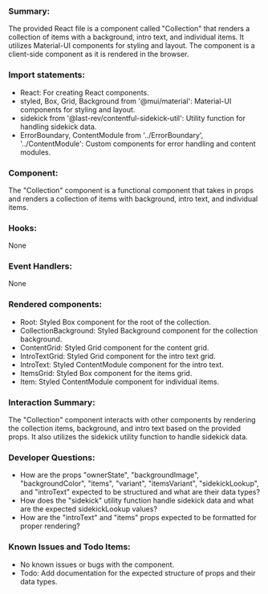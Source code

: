 ### Summary:
The provided React file is a component called "Collection" that renders a collection of items with a background, intro text, and individual items. It utilizes Material-UI components for styling and layout. The component is a client-side component as it is rendered in the browser.

### Import statements:
- React: For creating React components.
- styled, Box, Grid, Background from '@mui/material': Material-UI components for styling and layout.
- sidekick from '@last-rev/contentful-sidekick-util': Utility function for handling sidekick data.
- ErrorBoundary, ContentModule from '../ErrorBoundary', '../ContentModule': Custom components for error handling and content modules.

### Component:
The "Collection" component is a functional component that takes in props and renders a collection of items with background, intro text, and individual items.

### Hooks:
None

### Event Handlers:
None

### Rendered components:
- Root: Styled Box component for the root of the collection.
- CollectionBackground: Styled Background component for the collection background.
- ContentGrid: Styled Grid component for the content grid.
- IntroTextGrid: Styled Grid component for the intro text grid.
- IntroText: Styled ContentModule component for the intro text.
- ItemsGrid: Styled Box component for the items grid.
- Item: Styled ContentModule component for individual items.

### Interaction Summary:
The "Collection" component interacts with other components by rendering the collection items, background, and intro text based on the provided props. It also utilizes the sidekick utility function to handle sidekick data.

### Developer Questions:
- How are the props "ownerState", "backgroundImage", "backgroundColor", "items", "variant", "itemsVariant", "sidekickLookup", and "introText" expected to be structured and what are their data types?
- How does the "sidekick" utility function handle sidekick data and what are the expected sidekickLookup values?
- How are the "introText" and "items" props expected to be formatted for proper rendering?

### Known Issues and Todo Items:
- No known issues or bugs with the component.
- Todo: Add documentation for the expected structure of props and their data types.
